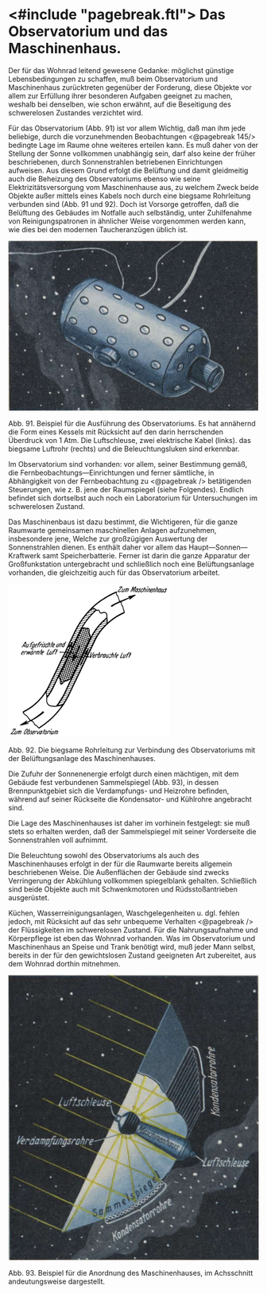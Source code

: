 <#include "pagebreak.ftl">
Das Observatorium und das Maschinenhaus.
========================================

Der für das Wohnrad leitend gewesene Gedanke: möglichst
günstige Lebensbedingungen zu schaffen, muß beim Observatorium
und Maschinenhaus zurücktreten gegenüber der Forderung, diese
Objekte vor allem zur Erfüllung ihrer besonderen Aufgaben geeignet
zu machen, weshalb bei denselben, wie schon erwähnt, auf
die Beseitigung des schwerelosen Zustandes verzichtet wird.

Für das Observatorium (Abb. 91) ist vor allem Wichtig,
daß man ihm jede beliebige, durch die vorzunehmenden Beobachtungen
\<@pagebreak 145/> bedingte Lage im Raume ohne weiteres erteilen kann.
Es muß daher von der Stellung der Sonne vollkommen unabhängig
sein, darf also keine der früher beschriebenen, durch
Sonnenstrahlen betriebenen Einrichtungen aufweisen. Aus diesem
Grund erfolgt die Belüftung und damit gleidmeitig auch die Beheizung
des Observatoriums ebenso wie seine Elektrizitätsversorgung
vom Maschinenhause aus, zu welchem Zweck beide Objekte
außer mittels eines Kabels noch durch eine biegsame Rohrleitung
verbunden sind (Abb. 91 und 92). Doch ist Vorsorge getroffen,
daß die Belüftung des Gebäudes im Notfalle auch selbständig,
unter Zuhilfenahme von Reinigungspatronen in ähnlicher
Weise vorgenommen werden kann, wie dies bei den modernen
Taucheranzügen üblich ist.

<div class="image"><img alt="Beispiel für die Ausführung des Observatoriums" src="abb91.png"/>
<p>Abb. 91. Beispiel für die Ausführung des Observatoriums.
Es hat annähernd die Form eines Kessels mit Rücksicht auf den
darin herrschenden Überdruck von 1 Atm. Die Luftschleuse, zwei
elektrische Kabel (links). das biegsame Luftrohr (rechts) und die
Beleuchtungsluken sind erkennbar.</p></div>

Im Observatorium sind vorhanden: vor allem, seiner Bestimmung
gemäß, die Fernbeobachtungs—Einrichtungen und
ferner sämtliche, in Abhängigkeit von der Fernbeobachtung zu
\<@pagebreak /> betätigenden Steuerungen, wie z. B. jene der Raumspiegel
(siehe Folgendes). Endlich befindet sich dortselbst auch noch ein
Laboratorium für Untersuchungen im schwerelosen Zustand.

Das Maschinenbaus ist dazu bestimmt, die Wichtigeren, für
die ganze Raumwarte gemeinsamen maschinellen Anlagen aufzunehmen,
insbesondere jene, Welche zur großzügigen Auswertung
der Sonnenstrahlen dienen. Es enthält daher vor allem das
Haupt—Sonnen—Kraftwerk samt Speicherbatterie. Ferner
ist darin die ganze Apparatur der Großfunkstation untergebracht
und schließlich noch eine Belüftungsanlage vorhanden, die gleichzeitig auch für
das Observatorium arbeitet.

<div class="image" float="left"><img alt="Die biegsame Rohrleitung zur Verbindung des Observatoriums mit
der Belüftungsanlage des Maschinenhauses" src="abb92.png"/>
<p>Abb. 92. Die biegsame Rohrleitung zur Verbindung des Observatoriums mit
der Belüftungsanlage des Maschinenhauses.</p></div>

Die Zufuhr der Sonnenenergie erfolgt durch einen mächtigen,
mit dem Gebäude fest verbundenen Sammelspiegel (Abb. 93), in dessen Brennpunktgebiet
sich die Verdampfungs- und Heizrohre befinden, während
auf seiner Rückseite die Kondensator- und Kühlrohre angebracht sind.

Die Lage des Maschinenhauses ist daher im vorhinein festgelegt:
sie muß stets so erhalten werden, daß der Sammelspiegel
mit seiner Vorderseite die Sonnenstrahlen voll aufnimmt.

Die Beleuchtung sowohl des Observatoriums als auch des Maschinenhauses
erfolgt in der für die Raumwarte bereits allgemein
beschriebenen Weise. Die Außenflächen der Gebäude sind zwecks
Verringerung der Abkühlung vollkommen spiegelblank gehalten.
Schließlich sind beide Objekte auch mit Schwenkmotoren
und Rüdsstoßantrieben ausgerüstet.

Küchen, Wasserreinigungsanlagen, Waschgelegenheiten u. dgl.
fehlen jedoch, mit Rücksicht auf das sehr unbequeme Verhalten
\<@pagebreak /> der Flüssigkeiten im schwerelosen Zustand. Für die Nahrungsaufnahme
und Körperpflege ist eben das Wohnrad vorhanden.
Was im Observatorium und Maschinenhaus an Speise und Trank
benötigt wird, muß jeder Mann selbst, bereits in der für den
gewichtslosen Zustand geeigneten Art zubereitet, aus dem Wohnrad dorthin mitnehmen.

<div class="image"><img alt="Beispiel für die Anordnung des Maschinenhauses" src="abb93.png"/>
<p>Abb. 93. Beispiel für die Anordnung des Maschinenhauses, im Achsschnitt
andeutungsweise dargestellt.</p></div>

